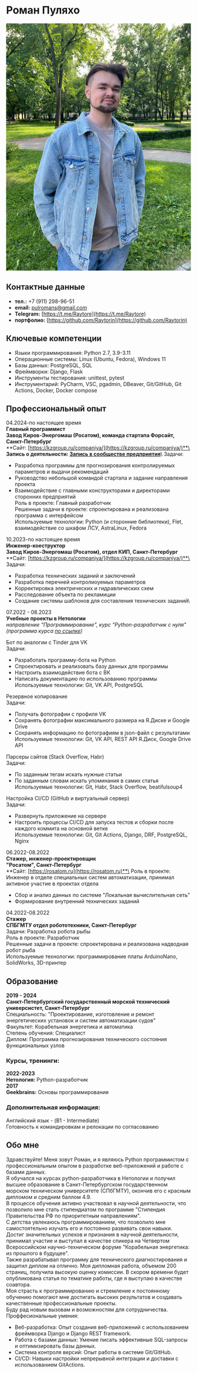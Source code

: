 # Роман Пуляхо

![my picture](photo/my_photo.jpg)

## Контактные данные

- **тел.:** +7 (911) 298-96-51
- **email:** pulromans@gmail.com
- **Telegram:** [https://t.me/Raytore](https://t.me/Raytore)
- **портфолио:** [https://github.com/Raytorin](https://github.com/Raytorin)

## Ключевые компетенции

- Языки программирования: Python 2.7, 3.9-3.11
- Операционные системы: Linux (Ubuntu, Fedora), Windows 11
- Базы данных: PostgreSQL, SQL
- Фреймворки: Django, Flask
- Инструменты тестирования: unittest, pytest
- Инструментарий: PyCharm, VSC, pgadmin, DBeaver, Git/GitHub, Git Actions, Docker, Docker compose

## Профессиональный опыт

04.2024-по настоящее время\
**Главный программист**\
**Завод Киров-Энергомаш (Росатом), команда стартапа Форсайт, Санкт-Петербург**\
**Сайт: [https://kzgroup.ru/companiya/](https://kzgroup.ru/companiya/)**\
**Запись о деятельности: [Запись в сообществе предприятия](https://vk.com/kirov_energomash?w=wall-222939530_372)**\ 
Задачи: 
- Разработка программы для прогнозирования контролируемых параметров и выдачи рекомендаций
- Руководство небольшой командой стартапа и задание направления проекта
- Взаимодействие с главными конструкторами и директорами сторонних предприятий\
Роль в проекте: Главный разработчик\
Решенные задачи в проекте: спроектирована и реализована программа с интерфейсом\
Используемые технологии: Python (и сторонние библиотеки), Flet, взаимодействие со шкафом ЛСУ, AstraLinux, Fedora

10.2023-по настоящее время\
**Инженер-коеструктор**\
**Завод Киров-Энергомаш (Росатом), отдел КИП, Санкт-Петербург**\
**Сайт: [https://kzgroup.ru/companiya/](https://kzgroup.ru/companiya/)**\
Задачи: 
- Разработка технических заданий и заключений
- Разработка перечней контролиоуемых параметров
- Корректировка электрических и гидравлических схем
- Расследование объекта по рекламиции
- Создание системы шаблонов для составления технических заданий\

07.2022 - 08.2023\
**Учебные проекты в Нетологии**\
*направление "Программирование", курс "Python-разработчик с нуля" (программа курса [по ссылке](https://netology.ru/programs/python))*

Бот по аналогии с Tinder для VK\
Задачи:
- Разработать программу-бота на Python
- Спроектировать и реализовать базу данных для программы
- Настроить взаимодействие бота с ВК
- Написать документацию по использованию программы\
Используемые технологии: Git, VK API, PostgreSQL

Резервное копирование\
Задачи:
- Получать фотографии с профиля VK
- Сохранять фотографии максимального размера на Я.Диске и Google Drive
- Сохранять информацию по фотографиям в json-файл с результатами\
Используемые технологии: Git, VK API, REST API Я.Диск, Google Drive API

Парсеры сайтов (Stack Overflow, Habr)\
Задачи:
- По заданным тегам искать нужные статьи
- По заданным словам искать упоминания в самих статья\
Используемые технологии: Git, Habr, Stack Overflow, beatifulsoup4

Настройка CI/CD (GitHub и виртуальный сервер)\
Задачи:
- Развернуть приложение на сервере
- Настроить процессы CI/CD для запуска тестов и сборки после каждого коммита на основной ветке\
Используемые технологии: Git, Git Actions, Django, DRF, PostgreSQL, Nginx

06.2022-08.2022\
**Стажер, инженер-проектировщик**\
**"Росатом", Санкт-Петербург**\
**Сайт: [https://rosatom.ru](https://rosatom.ru)**\
Роль в проекте: Инженер в отделе специальных систем автоматизации, принимал активное участие в проектах отдела
- Сбор и анализ данных по системе "Локальная вычислительная сеть"
- Формирование внутренний технических заданий

04.2022-08.2022\
**Стажер**\
**СПБГМТУ отдел робототехники, Санкт-Петербург**\
Задачи: Разработка робота рыбы\
Роль в проекте: Разработчик\
Решенные задачи в проекте: спроектирована и реализована надводная робот рыба\
Используемые технологии: программирование платы ArduinoNano, SolidWorks, 3D-принтер

## Образование

**2019 - 2024**\
**Санкт-Петербургский государственный морской технический универсистет, Санкт-Петербург**\
Специальность: "Проектирование, изготовление и ремонт энергетических установок и систем автоматизации судов"\
Факультет: Корабельная энергетика и автоматика\
Степень обучения: Специалист\
Диплом: Программа прогнозирования технического состояния функциональных узлов

### Курсы, тренинги:
**2022-2023**\
**Нетология:** Python-разработчик\
**2017**\
**Geekbrains:** Основы программирования

### Дополнительная информация:
Английский язык - (B1 - Intermediate)\
Готовность к командировкам и релокации по согласованию

## Обо мне
Здравствуйте! Меня зовут Роман, и я являюсь Python программистом с профессиональным опытом в разработке веб-приложений и работе с базами данных.\
Я обучался на курсах python-разработчика в Нетологии и получил высшее образование в Санкт-Петербургском государственном морском техническом университете (СПбГМТУ), окончив его с красным дипломом и средним баллом 4.9.\
В процессе обучения активно участвовал в научной деятельности, что позволило мне стать стипендиатом по программе "Стипендия Правительства РФ по приоритетным направлениям".\
С детства увлекаюсь программированием, что позволило мне самостоятельно изучать его и постоянно развивать свои навыки.\
Достиг значительных успехов и признания в научной деятельности, принимал участие и выступал в качестве спикера на Четвертом Всероссийском научно-техническом форуме "Корабельная энергетика: из прошлого в будущее".\
Также разрабатывал программу для технического диагностирования и защитил диплом на отлично. Моя дипломная работа, объемом 200 страниц, получила высокую оценку комиссии.
В скором времени будет опубликована статья по тематике работы, где я выступаю в качестве соавтора.\
Моя страсть к программированию и стремление к постоянному обучению помогают мне достигать высоких результатов и создавать качественные профессиональные проекты.\
Буду рад новым вызовам и возможностям для сотрудничества.\
Проффесиональные умения:
- Веб-разработка: Опыт создания веб-приложений с использованием фреймворка Django и Django REST framework.
- Работа с базами данных: Умение писать эффективные SQL-запросы и оптимизировать базы данных.
- Система контроля версий: Опыт работы в системе Git/GitHub.
- CI/CD: Навыки настройки непрерывной интеграции и доставки с использованием GitActions.